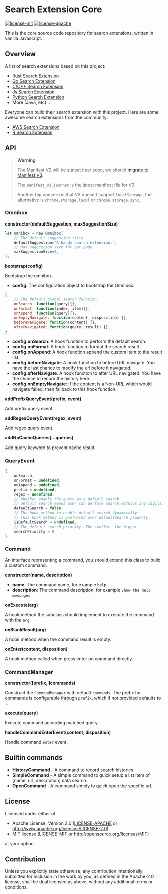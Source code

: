 # Search Extension Core

[![license-mit](https://img.shields.io/badge/license-MIT-blue.svg)](LICENSE-MIT)
[![license-apache](https://img.shields.io/badge/license-Apache-yellow.svg)](LICENSE-APACHE)

This is the core source code repository for search extensions, written in vanilla Javascript.

## Overview

A list of search extensions based on this project:

- [Rust Search Extension](https://github.com/huhu/rust-search-extension)
- [Go Search Extension](https://github.com/huhu/go-search-extension)
- [C/C++ Search Extension](https://github.com/huhu/cpp-search-extension)
- [Js Search Extension](https://github.com/huhu/js-search-extension)
- [Python Search Extension](https://github.com/huhu/python-search-extension)
- More (Java, etc)...

Everyone can build their search extension with this project. Here are some awesome search extensions from the community:

- [AWS Search Extension](https://github.com/pitkley/aws-search-extension)
- [R Search Extension](https://github.com/ShixiangWang/r-search-extension)

## API

> **Warning**
> 
> The Manifest V2 will be sunset near soon, we should [migrate to Manifest V3](https://developer.chrome.com/docs/extensions/mv3/intro/mv3-migration).
>
>The `manifest_v3.jsonnet` is the latest manifest file for V3.
>
> Another big concern is that V3 doesn't support `localStorage`, the alternative is `chrome.storage.local` or `chrome.storage.sync`.

### Omnibox

**constructor(defaultSuggestion, maxSuggestionSize)**

```js
let omnibox = new Omnibox(
    // The default suggestion title.
    defaultSuggestion="A handy search extension.",
    // Max suggestion size for per page.
    maxSuggestionSize=8,
);
```

**bootstrap(config)**

Bootstrap the omnibox.

- **config**: The configuration object to bootstrap the Omnibox.
```js
{
    // The default global search function
    onSearch: function(query){},
    onFormat: function(index, item){},
    onAppend: function(query){},
    onEmptyNavigate: function(content, disposition) {},
    beforeNavigate: function(content) {},
    afterNavigated: function(query, result) {},
}
```

- **config.onSearch**: A hook function to perform the default search.
- **config.onFormat**: A hook function to format the search result.
- **config.onAppend**: A hook function append the custom item to the result list.
- **config.beforeNavigate**: A hook function to before URL navigate. You have the last chance to modify the url before it navigated.
- **config.afterNavigate**: A hook function to after URL navigated. You have the chance to record the history here.
- **config.onEmptyNavigate**: If the content is a Non-URL which would navigate failed, then fallback to this hook function.

**addPrefixQueryEvent(prefix, event)**

Add prefix query event.

**addRegexQueryEvent(regex, event)**

Add regex query event.

**addNoCacheQueries(...queries)**

Add query keyword to prevent cache result.

### QueryEvent

```js
{
    onSearch,
    onFormat = undefined,
    onAppend = undefined,
    prefix = undefined,
    regex = undefined,
    // Whether enable the query as a default search.
    // Default search means user can perform search without any sigils.
    defaultSearch = false,
    // The hook method to enable default search dynamically.
    // This hook method is preferred over defaultSearch property.
    isDefaultSearch = undefined,
    // The default search priority. The smaller, the higher.
    searchPriority = 0
}
```

### Command

An interface representing a command, you should extend this class to build a custom command.

**constructor(name, description)**

- **name**: The command name, for example `help`.
- **description**: The command description, for example `Show the help messages`.

**onExecute(arg)**

A hook method the subclass should implement to execute the command with the `arg`.

**onBlankResult(arg)**

A hook method when the command result is empty.

**onEnter(content, disposition)**

A hook method called when press enter on command directly.

### CommandManager

**constructor([prefix, ]commands)**

Construct the `CommandManager` with default `commands`. The prefix for commands is configurable through `prefix`, which if not provided defaults to `:`.

**execute(query)**

Execute command according matched query.

**handleCommandEnterEvent(content, disposition)**

Handle command `enter` event.

## Builtin commands

- **HistoryCommand** - A command to record search histories.
- **SimpleCommand** - A simple command to quick setup a list item of [name, url, description] data search.
- **OpenCommand** - A command simply to quick open the specific url.

## License

Licensed under either of

 * Apache License, Version 2.0 ([LICENSE-APACHE](LICENSE-APACHE) or http://www.apache.org/licenses/LICENSE-2.0)
 * MIT license ([LICENSE-MIT](LICENSE-MIT) or http://opensource.org/licenses/MIT)

at your option.

## Contribution

Unless you explicitly state otherwise, any contribution intentionally submitted
for inclusion in the work by you, as defined in the Apache-2.0 license, shall be
dual licensed as above, without any additional terms or conditions.